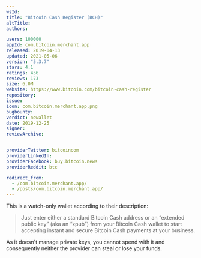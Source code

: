 ```yaml
---
wsId: 
title: "Bitcoin Cash Register (BCH)"
altTitle: 
authors:

users: 100000
appId: com.bitcoin.merchant.app
released: 2019-04-13
updated: 2021-05-06
version: "5.3.7"
stars: 4.1
ratings: 456
reviews: 173
size: 6.0M
website: https://www.bitcoin.com/bitcoin-cash-register
repository: 
issue: 
icon: com.bitcoin.merchant.app.png
bugbounty: 
verdict: nowallet
date: 2019-12-25
signer: 
reviewArchive:


providerTwitter: bitcoincom
providerLinkedIn: 
providerFacebook: buy.bitcoin.news
providerReddit: btc

redirect_from:
  - /com.bitcoin.merchant.app/
  - /posts/com.bitcoin.merchant.app/
---
```



This is a watch-only wallet according to their description:

> Just enter either a standard Bitcoin Cash address or an “extended public key”
(aka an “xpub”) from your Bitcoin Cash wallet to start accepting instant and
secure Bitcoin Cash payments at your business.

As it doesn't manage private keys, you cannot spend with it and consequently
neither the provider can steal or lose your funds.
